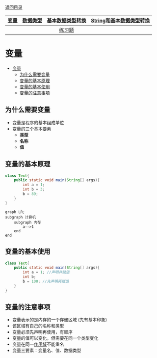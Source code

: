 <meta name="viewport" content="width=device-width, initial-scale=1.0, viewport-fit=cover">

[返回目录](index.md)

|[**变量**](变量.md)|[数据类型](数据类型.md)|[基本数据类型转换](基本数据类型转换.md)|[String和基本数据类型转换](String和基本数据类型转换.md)|
|:-:|:-:|:-:|:-:|
|||[练习题](练习题-数据类型转换.md)||


# 变量

- [变量](#变量)
	- [为什么需要变量](#为什么需要变量)
	- [变量的基本原理](#变量的基本原理)
	- [变量的基本使用](#变量的基本使用)
	- [变量的注意事项](#变量的注意事项)


## 为什么需要变量
- 变量是程序的基本组成单位 
- 变量的三个基本要素 
	- **类型**
	- **名称**
	- **值**

## 变量的基本原理
```java
class Text{
	public static void main(String[] args){
		int a = 1;
		int b = 3;
		b = 89;
	}
}
```
```mermaid
graph LR;
subgraph 计算机
	subgraph 内存
		a-->1
	end
end
```

## 变量的基本使用

```java
class Text{
	public static void main(String[] args){
		int a = 1; //声明并赋值
		int b;
		b = 100; //先声明再赋值
	}
}
```

## 变量的注意事项
- 变量表示的是内存的一个存储区域 (先有基本印象)
- 该区域有自己的名称和类型
- 变量必须先声明再使用，有顺序
- 变量的值可以变化，但需要在同一个类型变化
- 变量在同一[作用域](作用域.md)不能重名
- 变量三要素：变量名、值、数据类型





